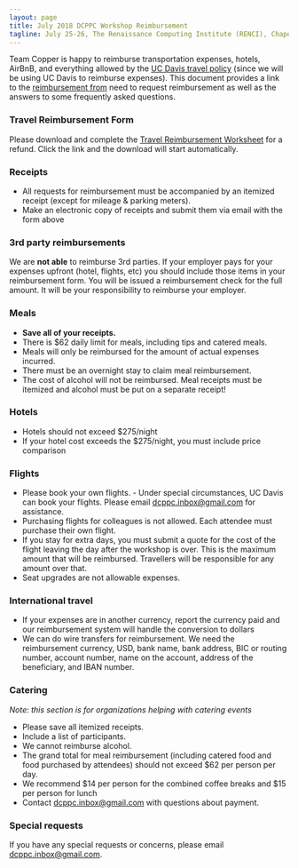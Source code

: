 ```yaml
---
layout: page
title: July 2018 DCPPC Workshop Reimbursement
tagline: July 25-26, The Renaissance Computing Institute (RENCI), Chapel Hill, NC 
---
```


Team Copper is happy to reimburse transportation expenses, hotels, AirBnB,
and everything allowed by the [UC Davis travel policy](https://policy.ucop.edu/doc/3420365/BFB-G-28)
(since we will be using UC Davis to reimburse expenses). This document provides a link to the [reimbursement from]((https://github.com/dcppc/2018-july-workshop/raw/master/docs/TravelReimbursementWorksheet.doc)) need to request reimbursement as well as the answers to some frequently asked questions. 

### Travel Reimbursement Form
Please download and complete the [Travel Reimbursement Worksheet](https://github.com/dcppc/2018-july-workshop/raw/master/docs/TravelReimbursementWorksheet.doc) for a refund. Click the link and the download will start automatically. 

### Receipts

- All requests for reimbursement must be accompanied by an itemized receipt (except for mileage & parking meters).
- Make an electronic copy of receipts and submit them via email with the form above

### 3rd party reimbursements
We are **not able** to reimburse 3rd parties. If your employer pays for your expenses upfront (hotel, flights, etc) you should include those items in your reimbursement form. You will be issued a reimbursement check for the full amount. It will be your responsibility to reimburse your employer.

### Meals
- **Save all of your receipts.** 
- There is $62 daily limit for meals, including tips and catered meals.
- Meals will only be reimbursed for the amount of actual expenses incurred.
- There must be an overnight stay to claim meal reimbursement.
- The cost of alcohol will not be reimbursed. Meal receipts must be itemized and alcohol must be put on a separate receipt!

### Hotels
- Hotels should not exceed $275/night
- If your hotel cost exceeds the $275/night, you must include price comparison

### Flights
- Please book your own flights. - Under special circumstances, UC Davis can book your flights. Please email <dcppc.inbox@gmail.com> for assistance.  
- Purchasing flights for colleagues is not allowed. Each attendee must purchase their own flight. 
- If you stay for extra days, you must submit a quote for the cost of the flight leaving the day after the workshop is over. This is the maximum amount that will be reimbursed. Travellers will be responsible for any amount over that.
- Seat upgrades are not allowable expenses.

### International travel
- If your expenses are in another currency, report the currency paid and our reimbursement system will handle the conversion to dollars
- We can do wire transfers for reimbursement. We need the reimbursement currency, USD, bank name, bank address, BIC or routing number, account number, name on the account, address of the beneficiary, and IBAN number.

### Catering
_Note: this section is for organizations helping with catering events_
- Please save all itemized receipts. 
- Include a list of participants.
- We cannot reimburse alcohol.
- The grand total for meal reimbursement (including catered food and food purchased by attendees) should not exceed $62 per person per day. 
- We recommend $14 per person for the combined coffee breaks and $15 per person for lunch
- Contact <dcppc.inbox@gmail.com> with questions about payment.

### Special requests
If you have any special requests or concerns, please email <dcppc.inbox@gmail.com>.

